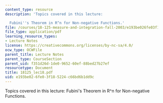 ```yaml
---
content_type: resource
description: 'Topics covered in this lecture:

  Fubini''s Theorem in R^n for Non-negative Functions.'
file: /courses/18-125-measure-and-integration-fall-2003/e193be026fe03f185224c66bd6b1dd9c_18125_lec18.pdf
file_type: application/pdf
learning_resource_types:
- Lecture Notes
license: https://creativecommons.org/licenses/by-nc-sa/4.0/
ocw_type: OCWFile
parent_title: Lecture Notes
parent_type: CourseSection
parent_uid: f351d26d-1de0-9652-60ef-88bed27b27ef
resourcetype: Document
title: 18125_lec18.pdf
uid: e193be02-6fe0-3f18-5224-c66bd6b1dd9c
---
```

Topics covered in this lecture:
Fubini's Theorem in R^n for Non-negative Functions.